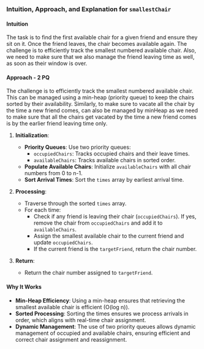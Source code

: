 ### Intuition, Approach, and Explanation for `smallestChair`

#### Intuition
The task is to find the first available chair for a given friend and ensure they sit on it. 
Once the friend leaves, the chair becomes available again. The challenge is to efficiently track the smallest numbered available chair. 
Also, we need to make sure that we also manage the friend leaving time as well, as soon as their window is over. 

#### Approach - 2 PQ
 The challenge is to efficiently track the smallest numbered available chair.
This can be managed using a min-heap (priority queue) to keep the chairs sorted by their availability. Similarly, to make sure to vacate all the chair by the time
a new friend comes, can also be managed by minHeap as we need to make sure that all the chairs get vacated by the time a new friend comes is by the earlier 
friend leaving time only. 

1. **Initialization**:
    - **Priority Queues**: Use two priority queues:
        - `occupiedChairs`: Tracks occupied chairs and their leave times.
        - `availableChairs`: Tracks available chairs in sorted order.
    - **Populate Available Chairs**: Initialize `availableChairs` with all chair numbers from 0 to n-1.
    - **Sort Arrival Times**: Sort the `times` array by earliest arrival time.

2. **Processing**:
    - Traverse through the sorted `times` array.
    - For each time:
        - Check if any friend is leaving their chair (`occupiedChairs`). If yes, remove the chair from `occupiedChairs` and add it to `availableChairs`.
        - Assign the smallest available chair to the current friend and update `occupiedChairs`.
        - If the current friend is the `targetFriend`, return the chair number.

3. **Return**:
    - Return the chair number assigned to `targetFriend`.

#### Why It Works
- **Min-Heap Efficiency**: Using a min-heap ensures that retrieving the smallest available chair is efficient (O(log n)).
- **Sorted Processing**: Sorting the times ensures we process arrivals in order, which aligns with real-time chair assignment.
- **Dynamic Management**: The use of two priority queues allows dynamic management of occupied and available chairs, ensuring efficient and correct chair assignment and reassignment.
